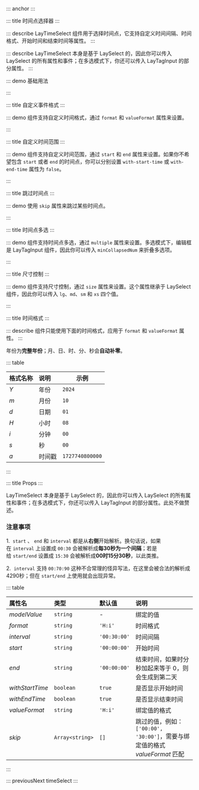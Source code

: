 ::: anchor
:::

::: title 时间点选择器
:::

::: describe LayTimeSelect 组件用于选择时间点，它支持自定义时间间隔、时间格式、开始时间和结束时间等属性。
:::

::: describe LayTimeSelect 本身是基于 LaySelect 的，因此你可以传入 LaySelect 的所有属性和事件；在多选模式下，你还可以传入 LayTagInput 的部分属性。
:::

::: demo 基础用法

<template>
  <lay-space direction="vertical">
    <span>modelValue: {{ time1 }}</span>
    <lay-time-select
      v-model="time1"
      :allow-clear="true"
      :format="'H:i'"
      :interval="'30:00'"
      :start="'08:00:00'"
      :end="'18:30:00'"
      :with-start-time="true"
      :with-end-time="true"
      :value-format="'H:i:s'"
    >
    </lay-time-select>
  </lay-space>
</template>

<script setup>
import { ref } from "vue";

const time1 = ref("08:00:00");
</script>

:::

::: title 自定义事件格式
:::

::: demo 组件支持自定义时间格式，通过 `format` 和 `valueFormat` 属性来设置。

<template>
  <lay-space direction="vertical">
    <span>modelValue: {{ time2 }}</span>
    <lay-time-select
      v-model="time2"
      :format="'Y-m-d H:i'"
      :interval="'30:00'"
      :value-format="'a'"
      ></lay-time-select>
  </lay-space>
</template>

<script setup>
import { ref } from "vue";

const time2 = ref();
</script>

:::

::: title 自定义时间范围
:::

::: demo 组件支持自定义时间范围，通过 `start` 和 `end` 属性来设置。如果你不希望包含 `start` 或者 `end` 的时间点，你可以分别设置 `with-start-time` 或 `with-end-time` 属性为 `false`。

<template>
  <div class="play-container">
    <lay-space direction="vertical">
      <span>modelValue: {{ time3 }}</span>
      <lay-space>
        <lay-time-select
          v-model="time3"
          :format="'H:i'"
          :start="'08:00:00'"
          :end="'18:30:00'"
        >
        </lay-time-select>
        <span>设置了开始时间和结束时间</span>
      </lay-space>
      <lay-space>
        <lay-time-select
          v-model="time3"
          :format="'H:i'"
          :start="'08:00:00'"
          :end="'18:30:00'"
          :with-start-time="false"
        >
        </lay-time-select>
        <span>不显示开始时间点 08:00:00</span>
      </lay-space>
      <lay-space>
        <lay-time-select
          v-model="time3"
          :format="'H:i'"
          :start="'08:00:00'"
          :end="'18:30:00'"
          :with-end-time="false"
        >
        </lay-time-select>
        <span>不显示结束时间点 18:30:00</span>
      </lay-space>
      <lay-space>
        <lay-time-select
          v-model="time3"
          :format="'H:i'"
          :start="'08:00:00'"
          :end="'18:30:00'"
          :with-start-time="false"
          :with-end-time="false"
        >
        </lay-time-select>
        <span>不显示开始和结束时间点 08:00:00 和 18:30:00</span>
      </lay-space>
    </lay-space>
  </div>
</template>

<script setup lang="ts">
import { ref } from "vue";

const time3 = ref();
</script>

:::

::: title 跳过时间点
:::

::: demo 使用 `skip` 属性来跳过某些时间点。

<template>
  <lay-space direction="vertical">
    <span>modelValue: {{ time6 }}</span>
    <lay-time-select
      v-model="time6"
      :format="'H:i'"
      :interval="'30:00'"
      :start="'08:00:00'"
      :end="'18:30:00'"
      :skip="['12:00', '12:30', '13:00', '13:30', '14:00', '14:30']"
    >
    </lay-time-select>
  </lay-space>
</template>

<script setup lang="ts">
import { ref } from "vue";

const time6 = ref();
</script>

:::

::: title 时间点多选
:::

::: demo 组件支持时间点多选，通过 `multiple` 属性来设置。多选模式下，编辑框是 LayTagInput 组件，因此你可以传入 `minCollapsedNum` 来折叠多选项。

<template>
  <lay-space direction="vertical">
    <span>modelValue: {{ time4 }}</span>
    <lay-time-select
      v-model="time4"
      :multiple="true"
      :minCollapsedNum="5"
      :allowClear="true"
      :format="'H:i'"
      :interval="'30:00'"
      :start="'08:00:00'"
      :end="'18:30:00'"
    >
    </lay-time-select>
  </lay-space>
</template>

<script setup>
import { ref } from "vue";

const time4 = ref();
</script>

:::

::: title 尺寸控制
:::

::: demo 组件支持尺寸控制，通过 `size` 属性来设置。这个属性继承于 LaySelect 组件，因此你可以传入 `lg`、`md`、`sm` 和 `xs` 四个值。

<template>
  <lay-space>
    <span>modelValue: {{ time5 }}</span>
    <lay-time-select
      v-model="time5"
      :size="'lg'"
      :format="'H:i'"
      :interval="'30:00'"
      :start="'08:00:00'"
      :end="'18:30:00'"
    >
    </lay-time-select>
    <lay-time-select
      v-model="time5"
      :size="'md'"
      :format="'H:i'"
      :interval="'30:00'"
      :start="'08:00:00'"
      :end="'18:30:00'"
    >
    </lay-time-select>
    <lay-time-select
      v-model="time5"
      :size="'sm'"
      :format="'H:i'"
      :interval="'30:00'"
      :start="'08:00:00'"
      :end="'18:30:00'"
    >
    </lay-time-select>
    <lay-time-select
      v-model="time5"
      :size="'xs'"
      :format="'H:i'"
      :interval="'30:00'"
      :start="'08:00:00'"
      :end="'18:30:00'"
    >
    </lay-time-select>
  </lay-space>
</template>

<script setup>
import { ref } from "vue";

const time5 = ref();
</script>

:::

::: title 时间格式
:::

::: describe 组件只能使用下面的时间格式，应用于 `format` 和 `valueFormat` 属性。
:::

<lay-quote>年份为<b>完整年份</b>；月、日、时、分、秒会<b>自动补零</b>。</lay-quote>

::: table

| 格式名称 | 说明   | 示例            |
| :------- | :----- | --------------- |
| _Y_      | 年份   | `2024`          |
| _m_      | 月份   | `10`            |
| _d_      | 日期   | `01`            |
| _H_      | 小时   | `08`            |
| _i_      | 分钟   | `00`            |
| _s_      | 秒     | `00`            |
| _a_      | 时间戳 | `1727740800000` |

:::

::: title Props
:::

<lay-quote>
  LayTimeSelect 本身是基于 LaySelect 的，因此你可以传入 LaySelect 的所有属性和事件；在多选模式下，你还可以传入 LayTagInput 的部分属性。此处不做赘述。
</lay-quote>

<lay-quote>
  <h3>注意事项</h3>
  <p>1.&nbsp;&nbsp;<code>start</code>&nbsp;、&nbsp;<code>end</code>&nbsp;和&nbsp;<code>interval</code>&nbsp;都是从<b>右侧</b>开始解析。换句话说，如果在&nbsp;<code>interval</code>&nbsp;上设置成&nbsp;<code>00:30</code>&nbsp;会被解析成<b>每30秒为一个间隔</b>；若是给&nbsp;<code>start/end</code>&nbsp;设置成&nbsp;<code>15:30</code>&nbsp;会被解析成<b>00时15分30秒</b>，以此类推。</p>
  <p>2.&nbsp;&nbsp;<code>interval</code>&nbsp;支持&nbsp;<code>00:70:90</code>&nbsp;这种不合常理的怪异写法，在这里会被合法的解析成4290秒；但在&nbsp;<code>start/end</code>&nbsp;上使用就会出现异常。</p>
</lay-quote>

::: table

| 属性名          | 类型            | 默认值       | 说明                                                                        |
| :-------------- | :-------------- | :----------- | :-------------------------------------------------------------------------- |
| _modelValue_    | `string`        | -            | 绑定的值                                                                    |
| _format_        | `string`        | `'H:i'`      | 时间格式                                                                    |
| _interval_      | `string`        | `'00:30:00'` | 时间间隔                                                                    |
| _start_         | `string`        | `'00:00:00'` | 开始时间                                                                    |
| _end_           | `string`        | `'00:00:00'` | 结束时间，如果时分秒加起来等于 0，则会生成到第二天                          |
| _withStartTime_ | `boolean`       | `true`       | 是否显示开始时间                                                            |
| _withEndTime_   | `boolean`       | `true`       | 是否显示结束时间                                                            |
| _valueFormat_   | `string`        | `'H:i'`      | 绑定值的格式                                                                |
| _skip_          | `Array<string>` | `[]`         | 跳过的值，例如：`['00:00', '30:00']`，需要与绑定值的格式 _valueFormat_ 匹配 |

:::

::: previousNext timeSelect
:::

<script setup>
import { ref } from "vue";
const time1 = ref("08:00:00");
const time2 = ref();
const time3 = ref();
const time4 = ref();
const time5 = ref();
const time6 = ref();
</script>
